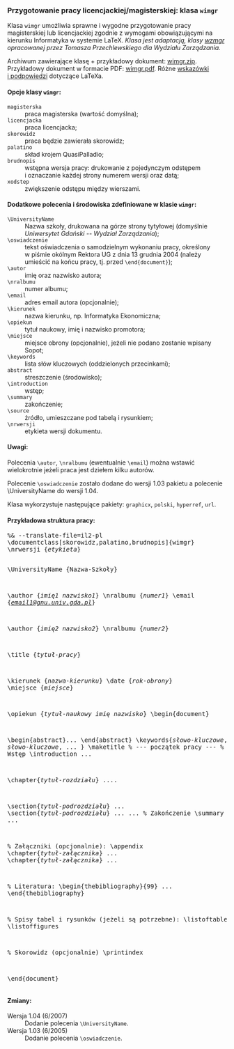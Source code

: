 <?xml version='1.0' encoding='iso-8859-2' ?>
<!DOCTYPE html PUBLIC "-//W3C//DTD XHTML 1.1//EN"
   "http://www.w3.org/TR/xhtml11/DTD/xhtml11.dtd" >
 <!--"http://www.w3.org/TR/xhtml11/DTD/xhtml11.dtd">-->
 <!-- $Id:$ -->
<html xmlns="http://www.w3.org/1999/xhtml">
 <head>
 <meta http-equiv="content-type" content="text/html; charset=iso-8859-2" />
 <meta name="DC.creator" content="Tomasz Przechlewski" />
 <meta name='DC.date' content='2007-06-07T12:42:28CEST'/>
 <meta name='DC.rights' content='(c) Tomasz Przechlewski'/>
 <meta name="DC.title" content="Przygotowanie pracy licencjackiej/magisterskiej w systemie LaTeX: klasa wimgr"/>
 <title>Przygotowanie pracy licencjackiej/magisterskiej w systemie LaTeX: klasa wimgr</title>
</head>
<body>

<h3 class='main'>Przygotowanie pracy licencjackiej/magisterskiej: 
  klasa <code>wimgr</code></h3>

<p>
 Klasa <code>wimgr</code> umożliwia sprawne i wygodne przygotowanie
 pracy magisterskiej lub licencjackiej zgodnie z wymogami
 obowiązującymi na kierunku Informatyka w systemie LaTeX.
 <i>Klasa jest adaptacją, klasy <a href="http://gnu.univ.gda.pl/~tomasz/prog/tex/wzmgr/wzmgr.html">wzmgr</a>
	 opracowanej przez Tomasza Przechlewskiego dla Wydziału Zarządzania.</i>
</p>

<p>
 Archiwum zawierające klasę + przykładowy dokument: 
 <a href="./wimgr.zip">wimgr.zip</a>.
 Przykładowy dokument w formacie PDF:
 <a href="./wimgr.pdf">wimgr.pdf</a>.
 Różne <a href="http://gnu.univ.gda.pl/~tomasz/prog/tex/wzmgr/wip.html">wskazówki i podpowiedzi</a> dotyczące LaTeXa.
</p>
<!-- ................. -->
<h4>Opcje klasy <code>wimgr</code>:</h4>
<dl>
<dt><code>magisterska</code></dt>
<dd>praca magisterska (wartość domyślna);</dd>

<dt><code>licencjacka</code></dt>
<dd>praca licencjacka;</dd>

<dt><code>skorowidz</code></dt>
<dd>praca będzie zawierała skorowidz;</dd>

<dt><code>palatino</code></dt>
<dd>skład krojem QuasiPalladio;</dd>
<dt><code>brudnopis</code></dt>
<dd>wstępna wersja pracy: drukowanie z pojedynczym odstępem
i oznaczanie każdej strony numerem wersji oraz datą;</dd>
<dt><code>xodstep</code></dt><dd>zwiększenie odstępu 
 między wierszami.</dd>
</dl>
<!-- ................. -->
<h4>Dodatkowe polecenia i środowiska zdefiniowane 
w klasie <code>wimgr</code>:</h4>
<dl>

 <dt><code>\UniversityName</code></dt>
 <dd>Nazwa szkoły, drukowana na górze strony tytyłowej 
 (domyślnie <em>Uniwersytet Gdański -- Wydział Zarządzania</em>);
 </dd>

 <dt><code>\oswiadczenie</code></dt>
 <dd>tekst oświadczenia o samodzielnym wykonaniu pracy, określony
 w piśmie okólnym Rektora UG z dnia 13 grudnia 2004 (należy
 umieścić na końcu pracy, tj. przed <code>\end{document}</code>);</dd>

 <dt><code>\autor</code></dt>
 <dd>imię oraz nazwisko autora;</dd>
 <dt><code>\nralbumu</code></dt>
 <dd>numer albumu;</dd>
 <dt><code>\email</code></dt> 
 <dd>adres email autora (opcjonalnie);</dd>
 <dt><code>\kierunek</code></dt>
 <dd>nazwa kierunku, np. Informatyka Ekonomiczna;</dd>
 <dt><code>\opiekun</code></dt>
 <dd>tytuł naukowy, imię i nazwisko promotora;</dd>
 <dt><code>\miejsce</code></dt>
 <dd>miejsce obrony (opcjonalnie), jeżeli nie podano 
   zostanie wpisany Sopot;</dd>
 <dt><code>\keywords</code></dt>
 <dd>lista słów kluczowych (oddzielonych przecinkami);</dd>
 <dt><code>abstract</code></dt> 
 <dd>streszczenie (środowisko);</dd>
 <dt><code>\introduction</code></dt> 
 <dd>wstęp;</dd>
 <dt><code>\summary</code></dt> 
 <dd>zakończenie;</dd>
 <dt><code>\source</code></dt> 
 <dd>źródło, umieszczane pod tabelą i rysunkiem;</dd>
 <dt><code>\nrwersji</code></dt> 
 <dd>etykieta wersji dokumentu.</dd>
</dl>
<!-- ................. -->
<h4>Uwagi:</h4>
<p>
 Polecenia <code>\autor</code>, <code>\nralbumu</code> (ewentualnie
 <code>\email</code>) można wstawić wielokrotnie jeżeli praca jest
 dziełem kilku autorów.
</p>

<p>Polecenie <code>\oswiadczenie</code> zostało dodane do wersji 1.03
pakietu a polecenie \UniversityName do wersji 1.04.
</p>

<p>
 Klasa wykorzystuje następujące pakiety: <code>graphicx</code>,
 <code>polski</code>, <code>hyperref</code>, <code>url</code>.
</p>
<!-- ................. -->
<h4>Przykładowa struktura pracy:</h4>
<pre>
%&amp; --translate-file=il2-pl
\documentclass[skorowidz,palatino,brudnopis]{wimgr}
\nrwersji {<em>etykieta</em>}

\UniversityName {Nazwa-Szkoły}

\author   {<em>imię1 nazwisko1</em>}
\nralbumu {<em>numer1</em>}
\email    {<em>email1@gnu.univ.gda.pl</em>}

\author   {<em>imię2 nazwisko2</em>}
\nralbumu {<em>numer2</em>}

\title    {<em>tytuł-pracy</em>}

\kierunek {<em>nazwa-kierunku</em>}
\date     {<em>rok-obrony</em>}
\miejsce  {<em>miejsce</em>}

\opiekun  {<em>tytuł-naukowy imię nazwisko</em>}
\begin{document}

\begin{abstract}... \end{abstract}
\keywords{<em>słowo-kluczowe</em>, <em>słowo-kluczowe</em>, ... }
\maketitle
% --- początek pracy ---
% Wstęp
\introduction
...

\chapter{<em>tytuł-rozdziału</em>}
....
    
\section{<em>tytuł-podrozdziału</em>}
...
\section{<em>tytuł-podrozdziału</em>}
...
...
% Zakończenie
\summary
...

% Załączniki (opcjonalnie):
\appendix
\chapter{<em>tytuł-załącznika</em>}
...
\chapter{<em>tytuł-załącznika</em>}
...

% Literatura:
\begin{thebibliography}{99}
...
\end{thebibliography}

% Spisy tabel i rysunków (jeżeli są potrzebne):
\listoftables
\listoffigures

% Skorowidz (opcjonalnie)
\printindex

\end{document}
</pre>

<h4>Zmiany:</h4>
<dl>
<dt>Wersja 1.04 (6/2007)</dt>
<dd>Dodanie polecenia <code>\UniversityName</code>.</dd>
<dt>Wersja 1.03 (6/2005)</dt>
<dd>Dodanie polecenia <code>\oswiadczenie</code>.</dd>
</dl>

</body>
</html>
<!--
Local variables:
 mode: nxml
 time-stamp-start:"name='DC.date' content='"
 time-stamp-end:"'/>"
 time-stamp-line-limit:0
 LocalWords: Przechlewski
 ispell-local-dictionary: "polish"
End:
-->
